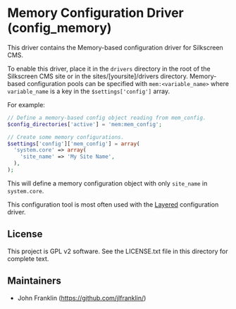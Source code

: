 Memory Configuration Driver (config_memory)
===========================================

This driver contains the Memory-based configuration driver for Silkscreen CMS.

To enable this driver, place it in the `drivers` directory in the root of the
Silkscreen CMS site or in the sites/[yoursite]/drivers directory. Memory-based
configuration pools can be specified with `mem:<variable_name>` where
`variable_name` is a key in the `$settings['config']` array.

For example:

```php
// Define a memory-based config object reading from mem_config.
$config_directories['active'] = 'mem:mem_config';

// Create some memory configurations.
$settings['config']['mem_config'] = array(
  'system.core' => array(
    'site_name' => 'My Site Name',
  ),
);
```

This will define a memory configuration object with only `site_name` in
`system.core`.

This configuration tool is most often used with the
[Layered](https://github.com/silkscreencms-contrib/config_layered) configuration
driver.

License
-------

This project is GPL v2 software. See the LICENSE.txt file in this directory for
complete text.

Maintainers
-----------

- John Franklin (https://github.com/jlfranklin/)

